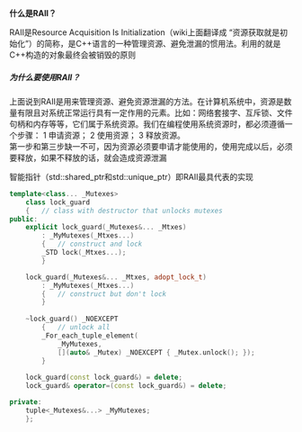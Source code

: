**什么是RAII？**

RAII是Resource Acquisition Is Initialization（wiki上面翻译成 “资源获取就是初始化”）的简称，是C++语言的一种管理资源、避免泄漏的惯用法。利用的就是C++构造的对象最终会被销毁的原则



##### 为什么要使用RAII？

上面说到RAII是用来管理资源、避免资源泄漏的方法。在计算机系统中，资源是数量有限且对系统正常运行具有一定作用的元素。比如：网络套接字、互斥锁、文件句柄和内存等等，它们属于系统资源。我们在编程使用系统资源时，都必须遵循一个步骤：
1 申请资源；
2 使用资源；
3 释放资源。  
第一步和第三步缺一不可，因为资源必须要申请才能使用的，使用完成以后，必须要释放，如果不释放的话，就会造成资源泄漏





智能指针（std::shared_ptr和std::unique_ptr）即RAII最具代表的实现



```c++
template<class... _Mutexes>
	class lock_guard
	{	// class with destructor that unlocks mutexes
public:
	explicit lock_guard(_Mutexes&... _Mtxes)
		: _MyMutexes(_Mtxes...)
		{	// construct and lock
		_STD lock(_Mtxes...);
		}

	lock_guard(_Mutexes&... _Mtxes, adopt_lock_t)
		: _MyMutexes(_Mtxes...)
		{	// construct but don't lock
		}
	 
	~lock_guard() _NOEXCEPT
		{	// unlock all
		_For_each_tuple_element(
			_MyMutexes,
			[](auto& _Mutex) _NOEXCEPT { _Mutex.unlock(); });
		}
	 
	lock_guard(const lock_guard&) = delete;
	lock_guard& operator=(const lock_guard&) = delete;

private:
	tuple<_Mutexes&...> _MyMutexes;
	};

```

